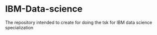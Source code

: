 # IBM-Data-science
The repository intended to create for doing the tsk for IBM data science specialization 
